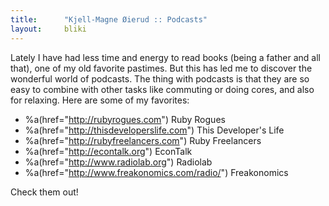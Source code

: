 ```yaml
---
title:      "Kjell-Magne Øierud :: Podcasts"
layout:     bliki
---
```


Lately I have had less time and energy to read books (being a father
and all that), one of my old favorite pastimes. But this has led me to
discover the wonderful world of podcasts. The thing with podcasts is
that they are so easy to combine with other tasks like commuting or
doing cores, and also for relaxing. Here are some of my favorites:

- %a(href="http://rubyrogues.com") Ruby Rogues
- %a(href="http://thisdeveloperslife.com") This Developer's Life
- %a(href="http://rubyfreelancers.com") Ruby Freelancers
- %a(href="http://econtalk.org") EconTalk
- %a(href="http://www.radiolab.org") Radiolab
- %a(href="http://www.freakonomics.com/radio/") Freakonomics

Check them out!
